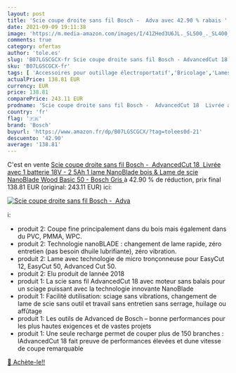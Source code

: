 ```yaml
---
layout: post
title: 'Scie coupe droite sans fil Bosch -  Adva avec 42.90 % rabais '
date: 2021-09-09 19:11:38
image: 'https://m.media-amazon.com/images/I/41ZHed3U6JL._SL500_._SL400_.jpg'
comments: true
category: ofertas
author: 'tole.es'
slug: 'B07LGSCGCX-fr Scie coupe droite sans fil Bosch - AdvancedCut 18 Livrée...'
sku: 'B07LGSCGCX-fr'
tags: [ 'Accessoires pour outillage électroportatif','Bricolage','Lames de scie circulaire','Lames pour outils électriques','Outillage à main et électroportatif','bosch', ]
actualPrice: 138.81 EUR
currency: EUR
price: 138.81
comparePrice: 243.11 EUR
prodname: 'Scie coupe droite sans fil Bosch -  AdvancedCut 18  Livrée avec 1 batterie 18V - 2 5Ah  1 lame NanoBlade bois  & Lame de scie NanoBlade Wood Basic 50 - Bosch  Gris '
country: 'fr'
flag: '🇫🇷'
brand: 'Bosch'
buyurl: 'https://www.amazon.fr/dp/B07LGSCGCX/?tag=tolees0d-21'
descuento: '42.90'
average: '138.81'
---
```


C'est en vente [Scie coupe droite sans fil Bosch -  AdvancedCut 18  Livrée avec 1 batterie 18V - 2 5Ah  1 lame NanoBlade bois  & Lame de scie NanoBlade Wood Basic 50 - Bosch  Gris ](https://www.amazon.fr/dp/B07LGSCGCX/?tag=tolees0d-21)  à  42.90 % de réduction, prix final  138.81 EUR (original: 243.11 EUR) ici:

[![Scie coupe droite sans fil Bosch -  Adva](https://m.media-amazon.com/images/I/41ZHed3U6JL._SL500_._SL400_.jpg)](https://www.amazon.fr/dp/B07LGSCGCX/?tag=tolees0d-21)

ℹ️:

- produit 2: Coupe fine principalement dans du bois mais également dans du PVC, PMMA, WPC.
- produit 2: Technologie nanoBLADE : changement de lame rapide, zéro entretien (pas besoin dhuile lubrifiante), zéro vibration.
- produit 2: Lame avec technologie de micro tronçonneuse pour EasyCut 12, EasyCut 50, Advanced Cut 50.
- produit 2: Elu produit de lannée 2018
- produit 1: La scie sans fil AdvancedCut 18 avec moteur sans balais pour un sciage puissant avec la technologie innovante NanoBlade
- produit 1: Facilité dutilisation: sciage sans vibrations, changement de lame de scie sans outil et travail sans entretien sans serrage, huilage ou affûtage
- produit 1: Les outils de Advanced de Bosch – bonne performances pour les plus hautes exigences et de vastes projets
- produit 1: Une seule recharge permet de couper plus de 150 branches : lAdvancedCut 18 fait preuve de performances élevées et dune vitesse de coupe remarquable

[🛒 Achète-le!!](https://www.amazon.fr/dp/B07LGSCGCX/?tag=tolees0d-21)
